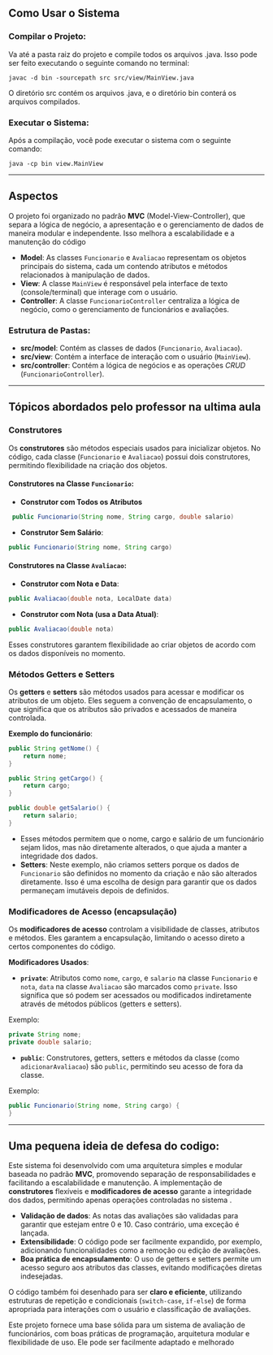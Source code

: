 ## Como Usar o Sistema
### Compilar o Projeto: 
Va até a pasta raiz do projeto e compile todos os arquivos .java. Isso pode ser feito executando o seguinte comando no terminal:  
```
javac -d bin -sourcepath src src/view/MainView.java
```
O diretório src contém os arquivos .java, e o diretório bin conterá os arquivos compilados.

### Executar o Sistema: 
Após a compilação, você pode executar o sistema com o seguinte comando:
```
java -cp bin view.MainView
```

---
## Aspectos
O projeto foi organizado no padrão **MVC** (Model-View-Controller), que separa a lógica de negócio, a apresentação e o gerenciamento de dados de maneira modular e independente. 
Isso melhora a escalabilidade e a manutenção do código

- **Model**: As classes `Funcionario` e `Avaliacao` representam os objetos principais do sistema, cada um contendo atributos e métodos relacionados à manipulação de dados.
- **View**: A classe `MainView` é responsável pela interface de texto (console/terminal) que interage com o usuário.
- **Controller**: A classe `FuncionarioController` centraliza a lógica de negócio, como o gerenciamento de funcionários e avaliações.

### Estrutura de Pastas:

- **src/model**: Contém as classes de dados (`Funcionario`, `Avaliacao`).
- **src/view**: Contém a interface de interação com o usuário (`MainView`).
- **src/controller**: Contém a lógica de negócios e as operações *CRUD* (`FuncionarioController`).

---
## Tópicos abordados pelo professor na ultima aula
### **Construtores**
Os **construtores** são métodos especiais usados para inicializar objetos. No código, cada classe (`Funcionario` e `Avaliacao`) possui dois construtores, permitindo flexibilidade na criação dos objetos.
#### **Construtores na Classe `Funcionario`**:

- **Construtor com Todos os Atributos**
``` java
 public Funcionario(String nome, String cargo, double salario)
```

- **Construtor Sem Salário**:
``` java
public Funcionario(String nome, String cargo)
```

#### **Construtores na Classe `Avaliacao`**:

- **Construtor com Nota e Data**:
``` java
public Avaliacao(double nota, LocalDate data)
```

- **Construtor com Nota (usa a Data Atual)**:
``` java
public Avaliacao(double nota)
```

Esses construtores garantem flexibilidade ao criar objetos de acordo com os dados disponíveis no momento.

### **Métodos Getters e Setters**
Os **getters** e **setters** são métodos usados para acessar e modificar os atributos de um objeto. Eles seguem a convenção de encapsulamento, o que significa que os atributos são privados e acessados de maneira controlada.

**Exemplo do funcionário**:
``` java
public String getNome() {
    return nome;
}

public String getCargo() {
    return cargo;
}

public double getSalario() {
    return salario;
}
```

- Esses métodos permitem que o nome, cargo e salário de um funcionário sejam lidos, mas não diretamente alterados, o que ajuda a manter a integridade dos dados.
- **Setters**: Neste exemplo, não criamos setters porque os dados de `Funcionario` são definidos no momento da criação e não são alterados diretamente. Isso é uma escolha de design para garantir que os dados permaneçam imutáveis depois de definidos.

### **Modificadores de Acesso** (encapsulação)
Os **modificadores de acesso** controlam a visibilidade de classes, atributos e métodos. Eles garantem a encapsulação, limitando o acesso direto a certos componentes do código.

 **Modificadores Usados**:
- **`private`**: Atributos como `nome`, `cargo`, e `salario` na classe `Funcionario` e `nota`, `data` na classe `Avaliacao` são marcados como `private`. Isso significa que só podem ser acessados ou modificados indiretamente através de métodos públicos (getters e setters).

Exemplo:
``` java
private String nome;
private double salario;
```

- **`public`**: Construtores, getters, setters e métodos da classe (como `adicionarAvaliacao`) são `public`, permitindo seu acesso de fora da classe.

Exemplo:
``` java
public Funcionario(String nome, String cargo) {
}
```

---
## Uma pequena ideia de defesa do codigo:
Este sistema foi desenvolvido com uma arquitetura simples e modular baseada no padrão **MVC**, promovendo separação de responsabilidades e facilitando a escalabilidade e manutenção. A implementação de **construtores** flexíveis e **modificadores de acesso** garante a integridade dos dados, permitindo apenas operações controladas no sistema
.
- **Validação de dados**: As notas das avaliações são validadas para garantir que estejam entre 0 e 10. Caso contrário, uma exceção é lançada.
- **Extensibilidade**: O código pode ser facilmente expandido, por exemplo, adicionando funcionalidades como a remoção ou edição de avaliações.
- **Boa prática de encapsulamento**: O uso de getters e setters permite um acesso seguro aos atributos das classes, evitando modificações diretas indesejadas.

O código também foi desenhado para ser **claro e eficiente**, utilizando estruturas de repetição e condicionais (`switch-case`, `if-else`) de forma apropriada para interações com o usuário e classificação de avaliações.

Este projeto fornece uma base sólida para um sistema de avaliação de funcionários, com boas práticas de programação, arquitetura modular e flexibilidade de uso. Ele pode ser facilmente adaptado e melhorado
